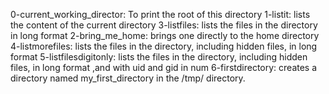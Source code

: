 0-current_working_director: To print the root of this directory
1-listit: lists the content of the current directory
3-listfiles: lists the files in the directory in long format
2-bring_me_home: brings one directly to the home directory
4-listmorefiles: lists the files in the directory, including hidden files, in long format
5-listfilesdigitonly: lists the files in the directory, including hidden files, in long format ,and with uid and gid in num
6-firstdirectory: creates a directory named my_first_directory in the /tmp/ directory.

